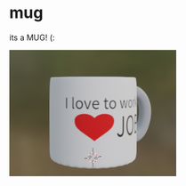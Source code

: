 # mug
its a MUG! (:
 <html>
<img
  src="Screenshot 2022-10-13 191442.png"
  alt="mug"
  title="mug"
  style="display: inline-block; margin: 0 auto; max-width: 300px">
</html>
